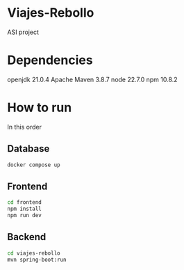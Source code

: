 # Viajes-Rebollo
ASI project

# Dependencies
openjdk 21.0.4
Apache Maven 3.8.7
node 22.7.0
npm 10.8.2

# How to run

In this order

## Database
```bash
docker compose up
```
## Frontend
```bash
cd frontend
npm install
npm run dev
```
## Backend
```bash
cd viajes-rebollo
mvn spring-boot:run
```
